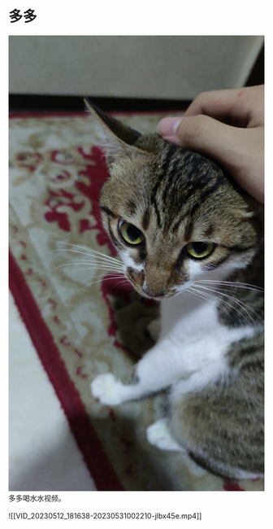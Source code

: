 # 多多

​![wx_camera_1684915972641](assets/wx_camera_1684915972641-20230531001922-n165lbb.jpg)​  
多多喝水水视频。  
‍  
![[VID_20230512_181638-20230531002210-jlbx45e.mp4]]  
‍

